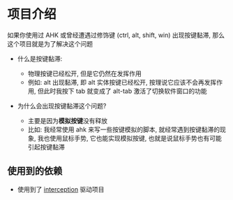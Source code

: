 # 项目介绍

如果你使用过 AHK 或曾经遭遇过修饰键 (ctrl, alt, shift, win) 出现按键黏滞, 那么这个项目就是为了解决这个问题

- 什么是按键黏滞:
  - 物理按键已经松开, 但是它仍然在发挥作用
  - 例如: alt 出现黏滞, 即 alt 实体按键已经松开, 按理说它应该不会再发挥作用, 但此时我按下 tab 就变成了 alt-tab 激活了切换软件窗口的功能

- 为什么会出现按键黏滞这个问题?
  - 主要是因为**模拟按键**没有释放
  - 比如: 我经常使用 ahk 来写一些按键模拟的脚本, 就经常遇到按键黏滞的现象, 我也使用鼠标手势, 它也能实现模拟按键, 也就是说鼠标手势也有可能引起按键黏滞

## 使用到的依赖

- 使用到了 [interception](https://github.com/oblitum/Interception) 驱动项目
